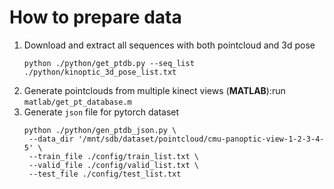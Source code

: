 # How to prepare data
1. Download and extract all sequences with both pointcloud and 3d pose
   ```
   python ./python/get_ptdb.py --seq_list ./python/kinoptic_3d_pose_list.txt
   ```
2. Generate pointclouds from multiple kinect views (**MATLAB**):run `matlab/get_pt_database.m`
3. Generate `json` file for pytorch dataset
   ```
   python ./python/gen_ptdb_json.py \
    --data_dir '/mnt/sdb/dataset/pointcloud/cmu-panoptic-view-1-2-3-4-5' \
    --train_file ./config/train_list.txt \
    --valid_file ./config/valid_list.txt \
    --test_file ./config/test_list.txt
   ```
